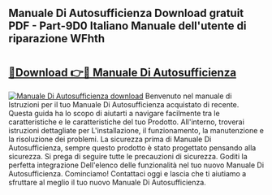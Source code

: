 ## Manuale Di Autosufficienza Download gratuit PDF - Part-9D0 Italiano Manuale dell'utente di riparazione WFhth

# <h2><a href="http://df9jxr.blite.top/?on=Manuale+Di+Autosufficienza">🔗Download 👉🔴 Manuale Di Autosufficienza</a></h2>

[![Manuale Di Autosufficienza download](https://i.imgur.com/lujVjoI.png)](http://df9jxr.blite.top/?on=Manuale+Di+Autosufficienza)
Benvenuto nel manuale di Istruzioni per il tuo Manuale Di Autosufficienza acquistato di recente. Questa guida ha lo scopo di aiutarti a navigare facilmente tra le caratteristiche e le caratteristiche del tuo Prodotto. All'interno, troverai istruzioni dettagliate per L'installazione, il funzionamento, la manutenzione e la risoluzione dei problemi. La sicurezza prima di Manuale Di Autosufficienza, sempre questo prodotto è stato progettato pensando alla sicurezza. Si prega di seguire tutte le precauzioni di sicurezza. Goditi la perfetta integrazione Dell'elenco delle funzionalità nel tuo nuovo Manuale Di Autosufficienza. Cominciamo! Contattaci oggi e lascia che ti aiutiamo a sfruttare al meglio il tuo nuovo Manuale Di Autosufficienza.
